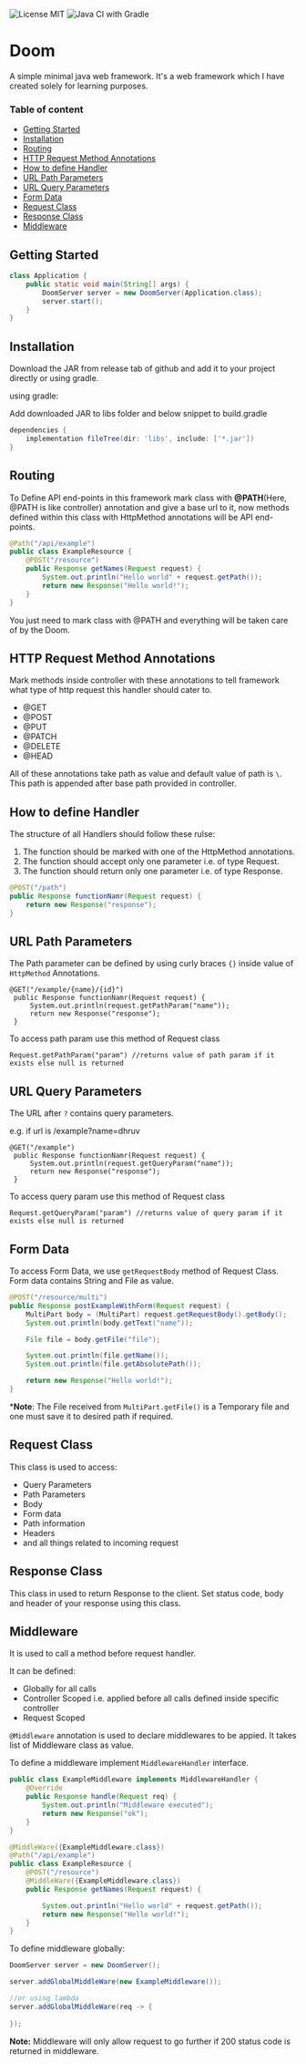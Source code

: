 ![License MIT](https://img.shields.io/badge/license-MIT-blue.svg)
![Java CI with Gradle](https://github.com/Dhruv-Garg79/Doom/workflows/Java%20CI%20with%20Gradle/badge.svg?branch=main)

# Doom
A simple minimal java web framework. It's a web framework which I have created solely for learning purposes.

### Table of content
- [Getting Started](#getting-started)
- [Installation](#installation)
- [Routing](#routing)
- [HTTP Request Method Annotations](#http-request-method-annotations)
- [How to define Handler](#how-to-define-handler)
- [URL Path Parameters](#url-path-parameters)
- [URL Query Parameters](#url-query-parameters)
- [Form Data](#form-data)
- [Request Class](#request-class)
- [Response Class](#response-class)
- [Middleware](#middleware)


## Getting Started
```java
class Application {
    public static void main(String[] args) {
        DoomServer server = new DoomServer(Application.class);
        server.start();
    }
}
```

## Installation
Download the JAR from release tab of github and add it to your project directly or using gradle.

using gradle:

Add downloaded JAR to libs folder and below snippet to build.gradle
```groovy
dependencies {
    implementation fileTree(dir: 'libs', include: ['*.jar'])
}
```

## Routing
To Define API end-points in this framework mark class with **@PATH**(Here, @PATH is like controller) annotation and give a base url to it, now methods defined within this class with HttpMethod annotations will be API end-points.

```java
@Path("/api/example")
public class ExampleResource {
    @POST("/resource")
    public Response getNames(Request request) {
        System.out.println("Hello world" + request.getPath());
        return new Response("Hello world!");
    }
}
```

You just need to mark class with @PATH and everything will be taken care of by the Doom.

## HTTP Request Method Annotations
Mark methods inside controller with these annotations to tell framework what type of http request this handler should cater to.

- @GET
- @POST
- @PUT
- @PATCH
- @DELETE
- @HEAD

All of these annotations take path as value and default value of path is ` \ `. This path is appended after base path provided in controller.

 ## How to define Handler
 
The structure of all Handlers should follow these rulse:

1. The function should be marked with one of the HttpMethod annotations.
2. The function should accept only one parameter i.e. of type Request.
3. The function should return only one parameter i.e. of type Response.

 ```java
 @POST("/path")
 public Response functionNamr(Request request) {
     return new Response("response");
 }
```

## URL Path Parameters
The Path parameter can be defined by using curly braces `{}` inside value of `HttpMethod` Annotations.

```
@GET("/example/{name}/{id}")
 public Response functionNamr(Request request) {
     System.out.println(request.getPathParam("name"));
     return new Response("response");
 }
```

To access path param use this method of Request class
```
Request.getPathParam("param") //returns value of path param if it exists else null is returned
```


## URL Query Parameters
The URL after `?` contains query parameters.

e.g. if url is /example?name=dhruv
 
```
@GET("/example")
 public Response functionNamr(Request request) {
     System.out.println(request.getQueryParam("name"));
     return new Response("response");
 }
```

To access query param use this method of Request class
```
Request.getQueryParam("param") //returns value of query param if it exists else null is returned
```

## Form Data
To access Form Data, we use `getRequestBody` method of Request Class. Form data contains String and File as value.

```java
@POST("/resource/multi")
public Response postExampleWithForm(Request request) {
    MultiPart body = (MultiPart) request.getRequestBody().getBody();
    System.out.println(body.getText("name"));

    File file = body.getFile("file");

    System.out.println(file.getName());
    System.out.println(file.getAbsolutePath());

    return new Response("Hello world!");
}
```

***Note**: The File received from `MultiPart.getFile()` is a Temporary file and one must save it to desired path if required. 

## Request Class
This class is used to access:
- Query Parameters
- Path Parameters
- Body
- Form data
- Path information
- Headers
- and all things related to incoming request

## Response Class
This class in used to return Response to the client. Set status code, body and header of your response using this class.

## Middleware
It is used to call a method before request handler.

It can be defined:
- Globally for all calls
- Controller Scoped i.e. applied before all calls defined inside specific controller
- Request Scoped

`@Middleware` annotation is used to declare middlewares to be appied. It takes list of Middleware class as value.

To define a middleware implement `MiddlewareHandler` interface.
```java
public class ExampleMiddleware implements MiddlewareHandler {
    @Override
    public Response handle(Request req) {
        System.out.println("Middleware executed");
        return new Response("ok");
    }
}

@MiddleWare({ExampleMiddleware.class})
@Path("/api/example")
public class ExampleResource {
    @POST("/resource")
    @MiddleWare({ExampleMiddleware.class})
    public Response getNames(Request request) {

        System.out.println("Hello world" + request.getPath());
        return new Response("Hello world!");
    }
}
```

To define middleware globally:
```java
DoomServer server = new DoomServer();

server.addGlobalMiddleWare(new ExampleMiddleware());

//or using lambda
server.addGlobalMiddleWare(req -> {
            
});
```

**Note:**
Middleware will only allow request to go further if 200 status code is returned in middleware.

